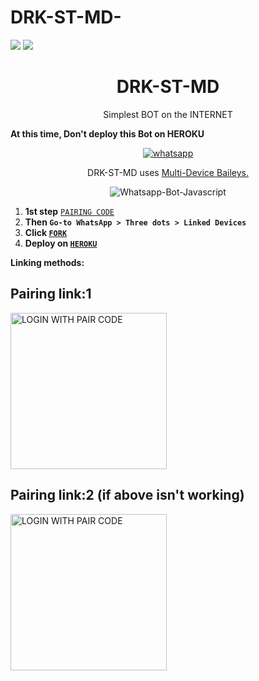 # DRK-ST-MD-
<a><img src='https://i.imgur.com/LyHic3i.gif'/></a>
<a><img src='https://i.imgur.com/LyHic3i.gif'/></a>
<h1 align="center"> DRK-ST-MD </h1> 
<p align="center"> Simplest BOT on the INTERNET </p>

<strong>At this time, Don't deploy this Bot on HEROKU</strong>

<p align="center">
  <a href="https://wa.me/+50931461936?text=Hey DRK-ST" target="_blank">
    <img alt="whatsapp" src="https://img.shields.io/badge/ Whatsapp -25D366?style=for-the-badge&logo=whatsapp&logoColor=white" />
  </a>
</p>

<p align="center"> DRK-ST-MD uses
  <a href="https://github.com/adiwajshing/Baileys">Multi-Device Baileys.</a>
</p>
<p align="center">
  <img title="Whatsapp-Bot-Javascript" src="https://img.shields.io/badge/Javascript-363303?style=for-the-badge&logo=javascript&logoColor=c6c631"></img>
</p>

1. **1st step** [`PAIRING CODE`](https://drk-session.vercel.app/)
2. **Then `Go-to WhatsApp > Three dots > Linked Devices`**
3. **Click [`FORK`](https://github.com/HyHamza/DRK-ST-MD/fork)**
4. **Deploy on [`HEROKU`](https://dashboard.heroku.com/new?template=https://github.com/HyHamza/DRK-ST-MD)**

**<strong>Linking methods:</strong>**

## Pairing link:1

<a href="https://drk-session.vercel.app/"><img src="https://img.shields.io/badge/LOGIN%20WITH-PAIR%20CODE-red" alt="LOGIN WITH PAIR CODE" width="250"></a>

## Pairing link:2 (if above isn't working)

<a href="https://drk-session-2.vercel.app/"><img src="https://img.shields.io/badge/LOGIN%20WITH-PAIR%20CODE2-red" alt="LOGIN WITH PAIR CODE" width="250"></a>
